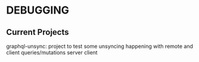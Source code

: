 # DEBUGGING
## Current Projects
graphql-unsync: project to test some unsyncing happening with remote and client queries/mutations
  server
  client
